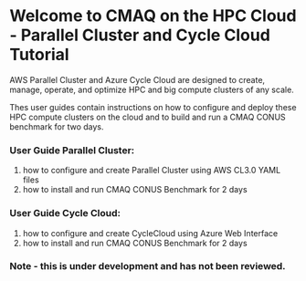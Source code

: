 # Welcome to CMAQ on the HPC Cloud - Parallel Cluster and Cycle Cloud Tutorial

AWS Parallel Cluster and Azure Cycle Cloud are designed to create, manage, operate, and optimize HPC and big compute clusters of any scale.

Thes user guides contain instructions on how to configure and deploy these HPC compute clusters on the cloud and to build and run a CMAQ CONUS benchmark for two days.

### User Guide Parallel Cluster:

1. how to configure and create Parallel Cluster using AWS CL3.0 YAML files
2. how to install and run CMAQ CONUS Benchmark for 2 days

### User Guide Cycle Cloud: 
1. how to configure and create CycleCloud using Azure Web Interface
2. how to install and run CMAQ CONUS Benchmark for 2 days


### Note - this is under development and has not been reviewed.





